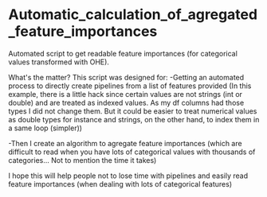 # Automatic_calculation_of_agregated_feature_importances
Automated script to get readable feature importances (for categorical values transformed with OHE).

What's the matter?
This script was designed for:
-Getting an automated process to directly create pipelines from a list of features provided 
(In this example, there is a little hack since certain values are not strings (int or double) and are treated as indexed values.
As my df columns had those types I did not change them. But it could be easier to treat numerical values as double types for instance 
and strings, on the other hand, to index them in a same loop (simpler))

-Then I create an algorithm to agregate feature importances 
(which are difficult to read when you have lots of categorical values with thousands of categories...
Not to mention the time it takes)

I hope this will help people not to lose time with pipelines and easily read feature importances (when dealing with lots of categorical features)
